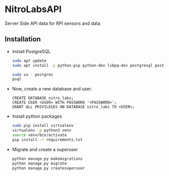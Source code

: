 # NitroLabsAPI

Server Side API data for RPI sensors and data


## Installation

- Install PostgreSQL
    ```bash
    sudo apt update
    sudo apt install -y python-pip python-dev libpq-dev postgresql postgresql-contrib
    
    sudo su - postgres
    psql

    ```
- Now, create a new database and user.

    ```postgresql
    CREATE DATABASE nitro_labs;
    CREATE USER <USER> WITH PASSWORD '<PASSWORD>';
    GRANT ALL PRIVILEGES ON DATABASE nitro_labs TO <USER>;
    ```
- Install python packages

    ```bash
    sudo pip install virtualenv
    virtualenv -p python3 venv
    source venv/bin/activate
    pip install -r requirements.txt
    ```
- Migrate and create a superuser
    
    ```bash
    python manage.py makemigrations
    python manage.py migrate
    python manage.py createsuperuser
    ```
